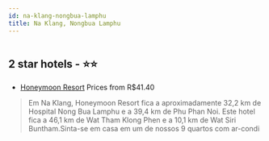 ```yaml
---
id: na-klang-nongbua-lamphu
title: Na Klang, Nongbua Lamphu
---
```


<center><img src="https://i.travelapi.com/hotels/30000000/29860000/29855900/29855835/56000403_z.jpg" alt="" /></center>


##  2 star hotels - ⭐️⭐️

-    [Honeymoon Resort](https://www.hurb.com/br/aud/https://www.hurb.com/br/hotels/na-klang/honeymoon-resort-HT-UH34?cmp=18055) Prices from R$41.40
   > Em Na Klang, Honeymoon Resort fica a aproximadamente 32,2 km de Hospital Nong Bua Lamphu e a 39,4 km de Phu Phan Noi.  Este hotel fica a 46,1 km de Wat Tham Klong Phen e a 10,1 km de Wat Siri Buntham.Sinta-se em casa em um de nossos 9 quartos com ar-condi
